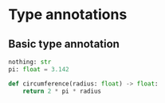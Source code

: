 

# Type annotations

## Basic type annotation
```python
nothing: str
pi: float = 3.142

def circumference(radius: float) -> float:
    return 2 * pi * radius
```
<!--stackedit_data:
eyJoaXN0b3J5IjpbLTgzMjg2OTIyMyw3MzA5OTgxMTZdfQ==
-->